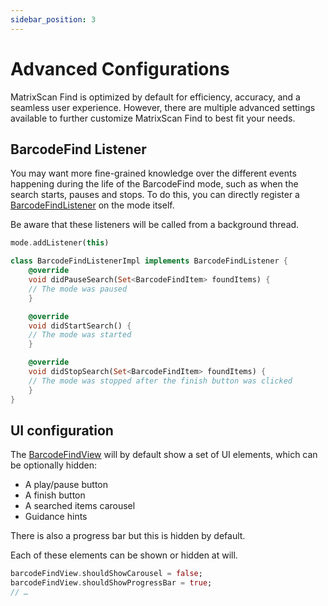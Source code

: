 ```yaml
---
sidebar_position: 3
---
```


# Advanced Configurations

MatrixScan Find is optimized by default for efficiency, accuracy, and a seamless user experience. However, there are multiple advanced settings available to further customize MatrixScan Find to best fit your needs.

## BarcodeFind Listener

You may want more fine-grained knowledge over the different events happening during the life of the BarcodeFind mode, such as when the search starts, pauses and stops. To do this, you can directly register a [BarcodeFindListener](barcode-capture/api/barcode-find-listener.html#interface-scandit.datacapture.barcode.find.IBarcodeFindListener) on the mode itself.

Be aware that these listeners will be called from a background thread.

```dart
mode.addListener(this)

class BarcodeFindListenerImpl implements BarcodeFindListener {
	@override
	void didPauseSearch(Set<BarcodeFindItem> foundItems) {
	// The mode was paused
	}

	@override
	void didStartSearch() {
	// The mode was started
	}

	@override
	void didStopSearch(Set<BarcodeFindItem> foundItems) {
	// The mode was stopped after the finish button was clicked
	}
}
```

## UI configuration

The [BarcodeFindView](barcode-capture/api/ui/barcode-find-view.html#class-scandit.datacapture.barcode.find.ui.BarcodeFindView) will by default show a set of UI elements, which can be optionally hidden:

- A play/pause button
- A finish button
- A searched items carousel
- Guidance hints

There is also a progress bar but this is hidden by default.

Each of these elements can be shown or hidden at will.

```dart
barcodeFindView.shouldShowCarousel = false;
barcodeFindView.shouldShowProgressBar = true;
// …
```
